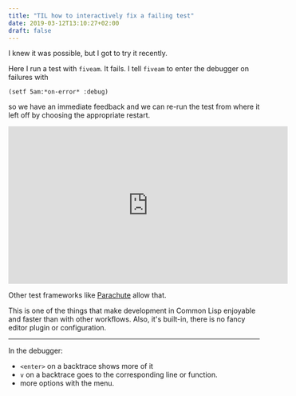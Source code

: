 ```yaml
---
title: "TIL how to interactively fix a failing test"
date: 2019-03-12T13:10:27+02:00
draft: false
---
```


I knew it was possible, but I got to try it recently.

Here I run a test with `fiveam`. It fails. I tell `fiveam` to enter
the debugger on failures with

    (setf 5am:*on-error* :debug)

so we have an immediate feedback and we can re-run the test from where
it left off by choosing the appropriate restart.

<iframe width="560" height="315" sandbox="allow-same-origin allow-scripts" src="https://peertube.video/videos/embed/c0c82209-feaa-444d-962f-afa25745bfc0" frameborder="0" allowfullscreen></iframe>

Other test frameworks like [Parachute](https://github.com/Shinmera/parachute) allow that.

This is one of the things that make development in Common Lisp
enjoyable and faster than with other workflows. Also, it's built-in,
there is no fancy editor plugin or configuration.


---

In the debugger:

- `<enter>` on a backtrace shows more of it
- `v` on a backtrace goes to the corresponding line or function.
- more options with the menu.
